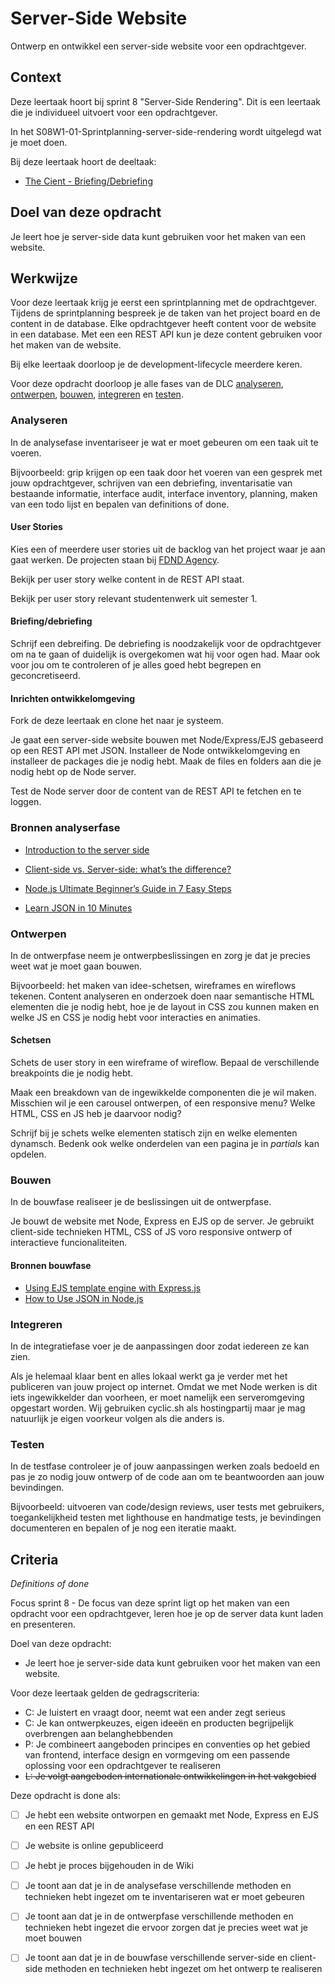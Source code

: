 # Server-Side Website

Ontwerp en ontwikkel een server-side website voor een opdrachtgever.


## Context

Deze leertaak hoort bij sprint 8 "Server-Side Rendering". Dit is een leertaak die je individueel uitvoert voor een opdrachtgever.

In het S08W1-01-Sprintplanning-server-side-rendering wordt uitgelegd wat je moet doen.

Bij deze leertaak hoort de deeltaak:
- [The Cient - Briefing/Debriefing](https://github.com/fdnd-task/the-client-briefing-debriefing/)


## Doel van deze opdracht

Je leert hoe je server-side data kunt gebruiken voor het maken van een website.


## Werkwijze

Voor deze leertaak krijg je eerst een sprintplanning met de opdrachtgever. Tijdens de sprintplanning bespreek je de taken van het project board en de content in de database. Elke opdrachtgever heeft content voor de website in een database. Met een een REST API kun je deze content gebruiken voor het maken van de website.

Bij elke leertaak doorloop je de development-lifecycle meerdere keren. 

Voor deze opdracht doorloop je alle fases van de DLC [analyseren](#analyseren), [ontwerpen](#ontwerpen), [bouwen](#bouwen), [integreren](#integreren) en [testen](#testen).


### Analyseren
In de analysefase inventariseer je wat er moet gebeuren om een taak uit te voeren.

Bijvoorbeeld: grip krijgen op een taak door het voeren van een gesprek met jouw opdrachtgever, schrijven van een debriefing, inventarisatie van bestaande informatie, interface audit, interface inventory, planning, maken van een todo lijst en bepalen van definitions of done.

#### User Stories
Kies een of meerdere user stories uit de backlog van het project waar je aan gaat werken. De projecten staan bij [FDND Agency](https://github.com/fdnd-agency).

Bekijk per user story welke content in de REST API staat.

Bekijk per user story relevant studentenwerk uit semester 1.

#### Briefing/debriefing
Schrijf een debreifing. De debriefing is noodzakelijk voor de opdrachtgever om na te gaan of duidelijk is overgekomen wat hij voor ogen had. Maar ook voor jou om te controleren of je alles goed hebt begrepen en geconcretiseerd.

#### Inrichten ontwikkelomgeving
Fork de deze leertaak en clone het naar je systeem. 

Je gaat een server-side website bouwen met Node/Express/EJS gebaseerd op een REST API met JSON. 
Installeer de Node ontwikkelomgeving en installeer de packages die je nodig hebt. Maak de files en folders aan die je nodig hebt op de Node server. 

Test de Node server door de content van de REST API te fetchen en te loggen. 

### Bronnen analyserfase

* [Introduction to the server side](https://developer.mozilla.org/en-US/docs/Learn/Server-side/First_steps/Introduction)
* [Client-side vs. Server-side: what’s the difference?](https://medium.com/@donotapply/client-side-vs-server-side-whats-the-difference-a933341cd60e)

* [Node.js Ultimate Beginner’s Guide in 7 Easy Steps](https://www.youtube.com/watch?v=ENrzD9HAZK4)
* [Learn JSON in 10 Minutes](https://www.youtube.com/watch?v=iiADhChRriM&t=513s)


### Ontwerpen
In de ontwerpfase neem je ontwerpbeslissingen en zorg je dat je precies weet wat je moet gaan bouwen.

Bijvoorbeeld: het maken van idee-schetsen, wireframes en wireflows tekenen. Content analyseren en onderzoek doen naar semantische HTML elementen die je nodig hebt, hoe je de layout in CSS zou kunnen maken en welke JS en CSS je nodig hebt voor interacties en animaties.

#### Schetsen
Schets de user story in een wireframe of wireflow. Bepaal de verschillende breakpoints die je nodig hebt.  

Maak een breakdown van de ingewikkelde componenten die je wil maken. Misschien wil je een carousel ontwerpen, of een responsive menu? 
Welke HTML, CSS en JS heb je daarvoor nodig?

Schrijf bij je schets welke elementen statisch zijn en welke elementen dynamsch. Bedenk ook welke onderdelen van een pagina je in _partials_ kan opdelen.


### Bouwen
In de bouwfase realiseer je de beslissingen uit de ontwerpfase.

Je bouwt de website met Node, Express en EJS op de server. 
Je gebruikt client-side technieken HTML, CSS of JS voro responsive ontwerp of interactieve funcionaliteiten.


#### Bronnen bouwfase

* [Using EJS template engine with Express.js](https://www.topcoder.com/thrive/articles/using-ejs-template-engine-with-express-js)
* [How to Use JSON in Node.js](http://www.jsonexample.com/how-to-use-json-in-node-js/)




### Integreren
In de integratiefase voer je de aanpassingen door zodat iedereen ze kan zien.

Als je helemaal klaar bent en alles lokaal werkt ga je verder met het publiceren van jouw project op internet. Omdat we met Node werken is dit iets ingewikkelder dan voorheen, er moet namelijk een serveromgeving opgestart worden. Wij gebruiken cyclic.sh als hostingpartij maar je mag natuurlijk je eigen voorkeur volgen als die anders is.


### Testen
In de testfase controleer je of jouw aanpassingen werken zoals bedoeld en pas je zo nodig jouw ontwerp of de code aan om te beantwoorden aan jouw bevindingen.

Bijvoorbeeld: uitvoeren van code/design reviews, user tests met gebruikers, toegankelijkheid testen met lighthouse en handmatige tests, je bevindingen documenteren en bepalen of je nog een iteratie maakt.




## Criteria
*Definitions of done*

Focus sprint 8 - De focus van deze sprint ligt op het maken van een opdracht voor een opdrachtgever, leren hoe je op de server data kunt laden en presenteren.

Doel van deze opdracht:

* Je leert hoe je server-side data kunt gebruiken voor het maken van een website.

Voor deze leertaak gelden de gedragscriteria:

* C: Je luistert en vraagt door, neemt wat een ander zegt serieus
* C: Je kan ontwerpkeuzes, eigen ideeën en producten begrijpelijk overbrengen aan belanghebbenden
* P: Je combineert aangeboden principes en conventies op het gebied van frontend, interface design en vormgeving om een passende oplossing voor een opdrachtgever te realiseren
* ~~L: Je volgt aangeboden internationale ontwikkelingen in het vakgebied~~

Deze opdracht is done als:

- [ ] Je hebt een website ontworpen en gemaakt met Node, Express en EJS en een REST API
- [ ] Je website is online gepubliceerd
- [ ] Je hebt je proces bijgehouden in de Wiki
- [ ] Je toont aan dat je in de analysefase verschillende methoden en technieken hebt ingezet om te inventariseren wat er moet gebeuren
- [ ] Je toont aan dat je in de ontwerpfase verschillende methoden en technieken hebt ingezet die ervoor zorgen dat je precies weet wat je moet bouwen
- [ ] Je toont aan dat je in de bouwfase verschillende server-side en client-side methoden en technieken hebt ingezet om het ontwerp te realiseren

